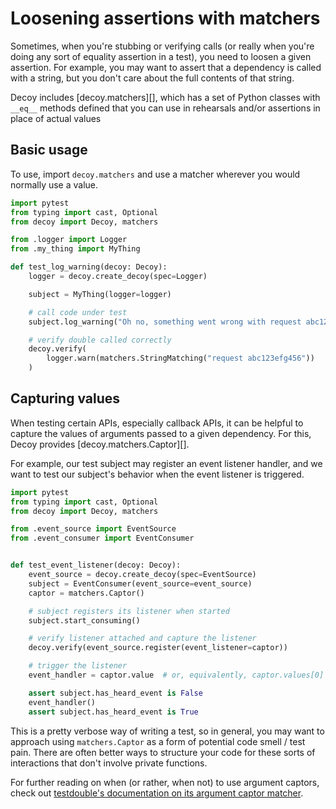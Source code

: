 # Loosening assertions with matchers

Sometimes, when you're stubbing or verifying calls (or really when you're doing any sort of equality assertion in a test), you need to loosen a given assertion. For example, you may want to assert that a dependency is called with a string, but you don't care about the full contents of that string.

Decoy includes [decoy.matchers][], which has a set of Python classes with `__eq__` methods defined that you can use in rehearsals and/or assertions in place of actual values

## Basic usage

To use, import `decoy.matchers` and use a matcher wherever you would normally use a value.

```python
import pytest
from typing import cast, Optional
from decoy import Decoy, matchers

from .logger import Logger
from .my_thing import MyThing

def test_log_warning(decoy: Decoy):
    logger = decoy.create_decoy(spec=Logger)

    subject = MyThing(logger=logger)

    # call code under test
    subject.log_warning("Oh no, something went wrong with request abc123efg456")

    # verify double called correctly
    decoy.verify(
        logger.warn(matchers.StringMatching("request abc123efg456"))
    )
```

## Capturing values

When testing certain APIs, especially callback APIs, it can be helpful to capture the values of arguments passed to a given dependency. For this, Decoy provides [decoy.matchers.Captor][].

For example, our test subject may register an event listener handler, and we want to test our subject's behavior when the event listener is triggered.

```py
import pytest
from typing import cast, Optional
from decoy import Decoy, matchers

from .event_source import EventSource
from .event_consumer import EventConsumer


def test_event_listener(decoy: Decoy):
    event_source = decoy.create_decoy(spec=EventSource)
    subject = EventConsumer(event_source=event_source)
    captor = matchers.Captor()

    # subject registers its listener when started
    subject.start_consuming()

    # verify listener attached and capture the listener
    decoy.verify(event_source.register(event_listener=captor))

    # trigger the listener
    event_handler = captor.value  # or, equivalently, captor.values[0]

    assert subject.has_heard_event is False
    event_handler()
    assert subject.has_heard_event is True
```

This is a pretty verbose way of writing a test, so in general, you may want to approach using `matchers.Captor` as a form of potential code smell / test pain. There are often better ways to structure your code for these sorts of interactions that don't involve private functions.

For further reading on when (or rather, when not) to use argument captors, check out [testdouble's documentation on its argument captor matcher](https://github.com/testdouble/testdouble.js/blob/main/docs/6-verifying-invocations.md#tdmatcherscaptor).
